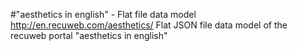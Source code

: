 #"aesthetics in english" - Flat file data model
http://en.recuweb.com/aesthetics/
Flat JSON file data model of the recuweb portal "aesthetics in english"
